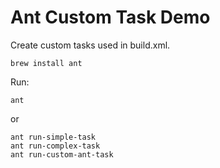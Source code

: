 Ant Custom Task Demo
====================

Create custom tasks used in build.xml.

```
brew install ant
```

Run:

```
ant
```

or

```
ant run-simple-task
ant run-complex-task
ant run-custom-ant-task
```
